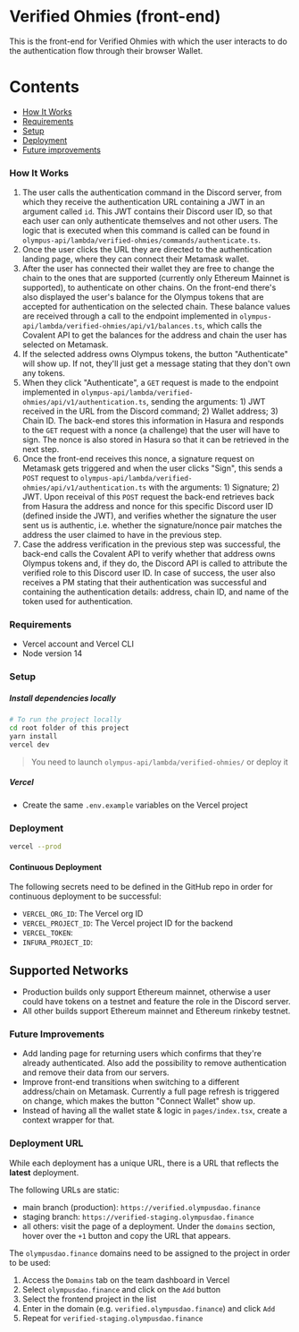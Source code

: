 # Verified Ohmies (front-end)

This is the front-end for Verified Ohmies with which the user interacts to do the authentication flow through their browser Wallet.

# Contents

- [How It Works](#how-it-works)
- [Requirements](#requirements)
- [Setup](#setup)
- [Deployment](#deployment)
- [Future improvements](#future-improvements)

### How It Works

1. The user calls the authentication command in the Discord server, from which they receive the authentication URL containing a JWT in an argument called `id`. This JWT contains their Discord user ID, so that each user can only authenticate themselves and not other users. The logic that is executed when this command is called can be found in `olympus-api/lambda/verified-ohmies/commands/authenticate.ts`.
2. Once the user clicks the URL they are directed to the authentication landing page, where they can connect their Metamask wallet.
3. After the user has connected their wallet they are free to change the chain to the ones that are supported (currently only Ethereum Mainnet is supported), to authenticate on other chains. On the front-end there's also displayed the user's balance for the Olympus tokens that are accepted for authentication on the selected chain. These balance values are received through a call to the endpoint implemented in `olympus-api/lambda/verified-ohmies/api/v1/balances.ts`, which calls the Covalent API to get the balances for the address and chain the user has selected on Metamask.
4. If the selected address owns Olympus tokens, the button "Authenticate" will show up. If not, they'll just get a message stating that they don't own any tokens.
5. When they click "Authenticate", a `GET` request is made to the endpoint implemented in `olympus-api/lambda/verified-ohmies/api/v1/authentication.ts`, sending the arguments: 1) JWT received in the URL from the Discord command; 2) Wallet address; 3) Chain ID. The back-end stores this information in Hasura and responds to the `GET` request with a nonce (a challenge) that the user will have to sign. The nonce is also stored in Hasura so that it can be retrieved in the next step.
6. Once the front-end receives this nonce, a signature request on Metamask gets triggered and when the user clicks "Sign", this sends a `POST` request to `olympus-api/lambda/verified-ohmies/api/v1/authentication.ts` with the arguments: 1) Signature; 2) JWT. Upon receival of this `POST` request the back-end retrieves back from Hasura the address and nonce for this specific Discord user ID (defined inside the JWT), and verifies whether the signature the user sent us is authentic, i.e. whether the signature/nonce pair matches the address the user claimed to have in the previous step.
7. Case the address verification in the previous step was successful, the back-end calls the Covalent API to verify whether that address owns Olympus tokens and, if they do, the Discord API is called to attribute the verified role to this Discord user ID. In case of success, the user also receives a PM stating that their authentication was successful and containing the authentication details: address, chain ID, and name of the token used for authentication.

### Requirements

- Vercel account and Vercel CLI
- Node version 14

### Setup

##### Install dependencies locally

```sh
# To run the project locally
cd root folder of this project
yarn install
vercel dev
```

> You need to launch `olympus-api/lambda/verified-ohmies/` or deploy it

##### Vercel

- Create the same `.env.example` variables on the Vercel project

### Deployment

```sh
vercel --prod
```

#### Continuous Deployment

The following secrets need to be defined in the GitHub repo in order for continuous deployment to be successful:

- `VERCEL_ORG_ID`: The Vercel org ID
- `VERCEL_PROJECT_ID`: The Vercel project ID for the backend
- `VERCEL_TOKEN`:
- `INFURA_PROJECT_ID`:

## Supported Networks

- Production builds only support Ethereum mainnet, otherwise a user could have tokens on a testnet and feature the role in the Discord server.
- All other builds support Ethereum mainnet and Ethereum rinkeby testnet.

### Future Improvements

- Add landing page for returning users which confirms that they're already authenticated. Also add the possibility to remove authentication and remove their data from our servers.
- Improve front-end transitions when switching to a different address/chain on Metamask. Currently a full page refresh is triggered on change, which makes the button "Connect Wallet" show up.
- Instead of having all the wallet state & logic in `pages/index.tsx`, create a context wrapper for that.

### Deployment URL

While each deployment has a unique URL, there is a URL that reflects the **latest** deployment.

The following URLs are static:

- main branch (production): `https://verified.olympusdao.finance`
- staging branch: `https://verified-staging.olympusdao.finance`
- all others: visit the page of a deployment. Under the `domains` section, hover over the `+1` button and copy the URL that appears.

The `olympusdao.finance` domains need to be assigned to the project in order to be used:

1. Access the `Domains` tab on the team dashboard in Vercel
2. Select `olympusdao.finance` and click on the `Add` button
3. Select the frontend project in the list
4. Enter in the domain (e.g. `verified.olympusdao.finance`) and click `Add`
5. Repeat for `verified-staging.olympusdao.finance`
